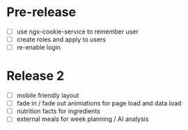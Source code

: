 # Pre-release
- [ ] use ngx-cookie-service to remember user
- [ ] create roles and apply to users
- [ ] re-enable login

# Release 2
- [ ] mobile friendly layout
- [ ] fade in / fade out animiations for page load and data load
- [ ] nutrition facts for ingredients
- [ ] external meals for week planning / AI analysis